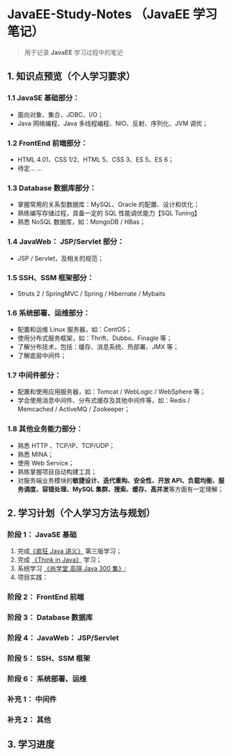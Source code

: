 # JavaEE-Study-Notes （JavaEE 学习笔记）
> 用于记录 **JavaEE** 学习过程中的笔记

## 1. 知识点预览（个人学习要求）

### 1.1 JavaSE 基础部分：
  - 面向对象、集合、JDBC、I/O；
  - Java 网络编程、Java 多线程编程、NIO、反射、序列化、JVM 调优；

### 1.2 FrontEnd 前端部分：
  - HTML 4.01、CSS 1/2、HTML 5、CSS 3、ES 5、ES 6；
  - 待定... ...

### 1.3 Database 数据库部分：
  - 掌握常用的关系型数据库：MySQL、Oracle 的配置、设计和优化；
  - 熟练编写存储过程，具备一定的 SQL 性能调优能力【SQL Tuning】
  - 熟悉 NoSQL 数据库，如：MongoDB / HBas；
  
### 1.4 JavaWeb： JSP/Servlet 部分：
  - JSP / Servlet，及相关的规范；
  
### 1.5 SSH、SSM 框架部分：
  - Struts 2 / SpringMVC / Spring / Hibernate / Mybaits

### 1.6 系统部署、运维部分：
  - 配置和运维 Linux 服务器，如：CentOS；
  - 使用分布式服务框架，如：Thrift、Dubbo、Finagle 等；
  - 了解分布技术，包括：缓存、消息系统、热部署、JMX 等；
  - 了解底层中间件；
  
### 1.7 中间件部分：
  - 配置和使用应用服务器，如：Tomcat / WebLogic / WebSphere 等；
  - 学会使用消息中间件、分布式缓存及其他中间件等，如：Redis / Memcached / ActiveMQ / Zookeeper；
  
### 1.8 其他业务能力部分：
  - 熟悉 HTTP 、TCP/IP、TCP/UDP；
  - 熟悉 MINA；
  - 使用 Web Service；
  - 熟练掌握项目自动构建工具；
  - 对服务端业务模块的**敏捷设计、迭代重构、安全性、开放 API、负载均衡、服务调度、容错处理、MySQL 集群、搜索、缓存、高并发**等方面有一定理解；

## 2. 学习计划（个人学习方法与规划）

### 阶段 1： JavaSE 基础
  1. 完成[《疯狂 Java 讲义》](https://pan.baidu.com/s/1o8c9Oqm) 第三版学习；
  2. 完成 [《Think in Java》](https://www.gitbook.com/book/quanke/think-in-java/details) 学习；
  3. 系统学习 [《尚学堂 高琪 Java 300 集》]();
  4. 项目实践：

### 阶段 2： FrontEnd 前端
  

### 阶段 3： Database 数据库

  
### 阶段 4： JavaWeb： JSP/Servlet 

  
### 阶段 5： SSH、SSM 框架
  

### 阶段 6： 系统部署、运维

  
### 补充 1： 中间件

  
### 补充 2： 其他


## 3. 学习进度


